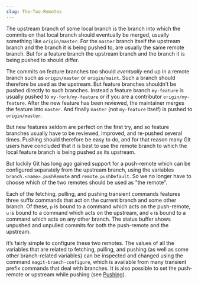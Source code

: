 ```yaml
---
slug: The-Two-Remotes
---
```


The upstream branch of some local branch is the branch into which the commits on that local branch should eventually be merged, usually something like `origin/master`. For the `master` branch itself the upstream branch and the branch it is being pushed to, are usually the same remote branch. But for a feature branch the upstream branch and the branch it is being pushed to should differ.

The commits on feature branches too should *eventually* end up in a remote branch such as `origin/master` or `origin/maint`. Such a branch should therefore be used as the upstream. But feature branches shouldn’t be pushed directly to such branches. Instead a feature branch `my-feature` is usually pushed to `my-fork/my-feature` or if you are a contributor `origin/my-feature`. After the new feature has been reviewed, the maintainer merges the feature into `master`. And finally `master` (not `my-feature` itself) is pushed to `origin/master`.

But new features seldom are perfect on the first try, and so feature branches usually have to be reviewed, improved, and re-pushed several times. Pushing should therefore be easy to do, and for that reason many Git users have concluded that it is best to use the remote branch to which the local feature branch is being pushed as its upstream.

But luckily Git has long ago gained support for a push-remote which can be configured separately from the upstream branch, using the variables `branch.<name>.pushRemote` and `remote.pushDefault`. So we no longer have to choose which of the two remotes should be used as "the remote".

Each of the fetching, pulling, and pushing transient commands features three suffix commands that act on the current branch and some other branch. Of these, `p` is bound to a command which acts on the push-remote, `u` is bound to a command which acts on the upstream, and `e` is bound to a command which acts on any other branch. The status buffer shows unpushed and unpulled commits for both the push-remote and the upstream.

It’s fairly simple to configure these two remotes. The values of all the variables that are related to fetching, pulling, and pushing (as well as some other branch-related variables) can be inspected and changed using the command `magit-branch-configure`, which is available from many transient prefix commands that deal with branches. It is also possible to set the push-remote or upstream while pushing (see [Pushing](Pushing)).
